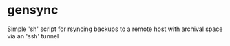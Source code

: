 gensync
=======

Simple 'sh' script for rsyncing backups to a remote host with archival space via an 'ssh' tunnel
